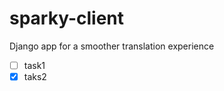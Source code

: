 sparky-client
=============

Django app for a smoother translation experience

 - [ ] task1 
 - [x] taks2
